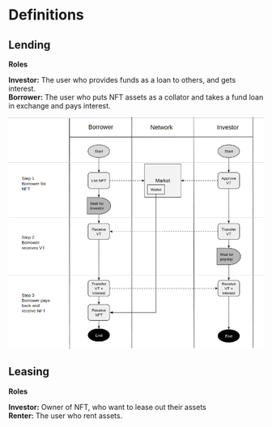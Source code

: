 # Definitions

## Lending

**Roles**

**Investor:** The user who provides funds as a loan to others, and gets interest.  
**Borrower:** The user who puts NFT assets as a collator and takes a fund loan in exchange and pays interest.

![](../.gitbook/assets/screenshot-from-2021-04-15-17-01-24.png)

## Leasing

**Roles**

**Investor:** Owner of NFT, who want to lease out their assets  
**Renter:** The user who rent assets.



